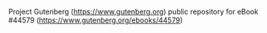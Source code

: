 Project Gutenberg (https://www.gutenberg.org) public repository for eBook #44579 (https://www.gutenberg.org/ebooks/44579)
